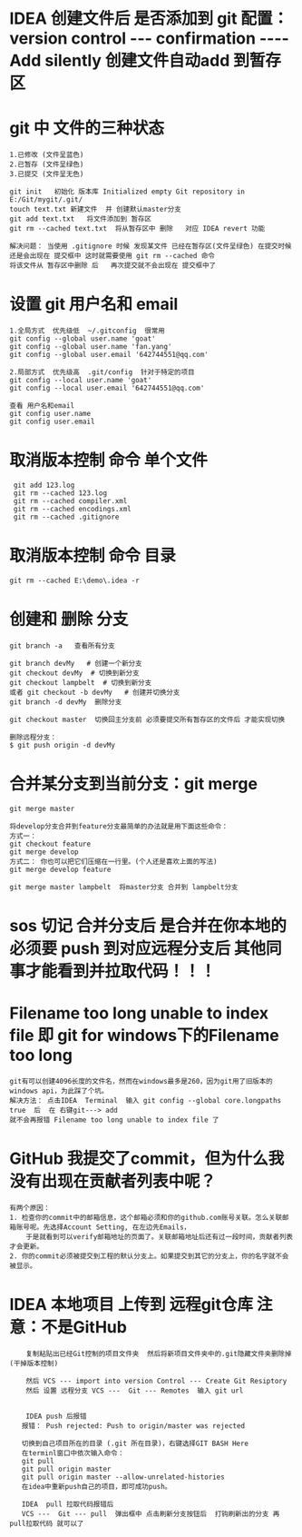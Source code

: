 # IDEA 创建文件后 是否添加到 git  配置：version control --- confirmation ---- Add silently 创建文件自动add 到暂存区

# git 中 文件的三种状态 
    1.已修改 (文件呈蓝色)
    2.已暂存 (文件呈绿色)   
    3.已提交 (文件呈无色)

    git init   初始化 版本库 Initialized empty Git repository in E:/Git/mygit/.git/
    touch text.txt 新建文件  并 创建默认master分支 
    git add text.txt   将文件添加到 暂存区
    git rm --cached text.txt  将从暂存区中 删除   对应 IDEA revert 功能
    
    解决问题： 当使用 .gitignore 时候 发现某文件 已经在暂存区(文件呈绿色) 在提交时候 还是会出现在 提交框中 这时就需要使用 git rm --cached 命令
    将该文件从 暂存区中删除 后   再次提交就不会出现在 提交框中了 
    
# 设置 git 用户名和 email 
    1.全局方式  优先级低  ~/.gitconfig  很常用
    git config --global user.name 'goat'
    git config --global user.name 'fan.yang'
    git config --global user.email '642744551@qq.com'
    
    2.局部方式  优先级高  .git/config  针对于特定的项目 
    git config --local user.name 'goat'
    git config --local user.email '642744551@qq.com'

    查看 用户名和email   
    git config user.name
    git config user.email
    
# 取消版本控制 命令  单个文件
     git add 123.log
     git rm --cached 123.log
     git rm --cached compiler.xml
     git rm --cached encodings.xml
     git rm --cached .gitignore
# 取消版本控制 命令  目录
    git rm --cached E:\demo\.idea -r 
     
# 创建和 删除 分支
    git branch -a   查看所有分支
  
    git branch devMy   # 创建一个新分支
    git checkout devMy  # 切换到新分支
    git checkout lampbelt  # 切换到新分支
    或者 git checkout -b devMy   # 创建并切换分支
    git branch -d devMy  删除分支 
    
    git checkout master  切换回主分支前 必须要提交所有暂存区的文件后 才能实现切换
    
    删除远程分支：
    $ git push origin -d devMy
    
    
# 合并某分支到当前分支：git merge <name>
    git merge master
    
    将develop分支合并到feature分支最简单的办法就是用下面这些命令：
    方式一：
    git checkout feature
    git merge develop 
    方式二： 你也可以把它们压缩在一行里。(个人还是喜欢上面的写法)
    git merge develop feature
    
    git merge master lampbelt  将master分支 合并到 lampbelt分支
    
#    sos 切记 合并分支后 是合并在你本地的  必须要 push 到对应远程分支后 其他同事才能看到并拉取代码！！！


#  Filename too long unable to index file   即 git for windows下的Filename too long

    git有可以创建4096长度的文件名，然而在windows最多是260，因为git用了旧版本的windows api，为此踩了个坑。
    解决方法： 点击IDEA  Terminal  输入 git config --global core.longpaths true  后  在 右键git---> add  
    就不会再报错 Filename too long unable to index file 了 
    
#  GitHub  我提交了commit，但为什么我没有出现在贡献者列表中呢？
    有两个原因：
    1. 检查你的commit中的邮箱信息，这个邮箱必须和你的github.com账号关联。怎么关联邮箱账号呢。先选择Account Setting, 在左边先Emails，
        于是就看到可以verify邮箱地址的页面了。关联邮箱地址后还有过一段时间，贡献者列表才会更新。
    2. 你的commit必须被提交到工程的默认分支上。如果提交到其它的分支上，你的名字就不会被显示。
    
    
    
    
# IDEA 本地项目 上传到 远程git仓库  注意：不是GitHub
        复制粘贴出已经Git控制的项目文件夹  然后将新项目文件夹中的.git隐藏文件夹删除掉 (干掉版本控制)
        
        然后 VCS --- import into version Control --- Create Git Resiptory 
        然后 设置 远程分支 VCS ---  Git --- Remotes  输入 git url 
        
        
        IDEA push 后报错
       报错： Push rejected: Push to origin/master was rejected 
       
       切换到自己项目所在的目录 (.git 所在目录)，右键选择GIT BASH Here
       在terminl窗口中依次输入命令：
       git pull
       git pull origin master
       git pull origin master --allow-unrelated-histories
       在idea中重新push自己的项目，即可成功push。
       
       IDEA  pull 拉取代码报错后
       VCS ---  Git --- pull  弹出框中 点击刷新分支按钮后  打钩刷新出的分支 再pull拉取代码 就可以了
    